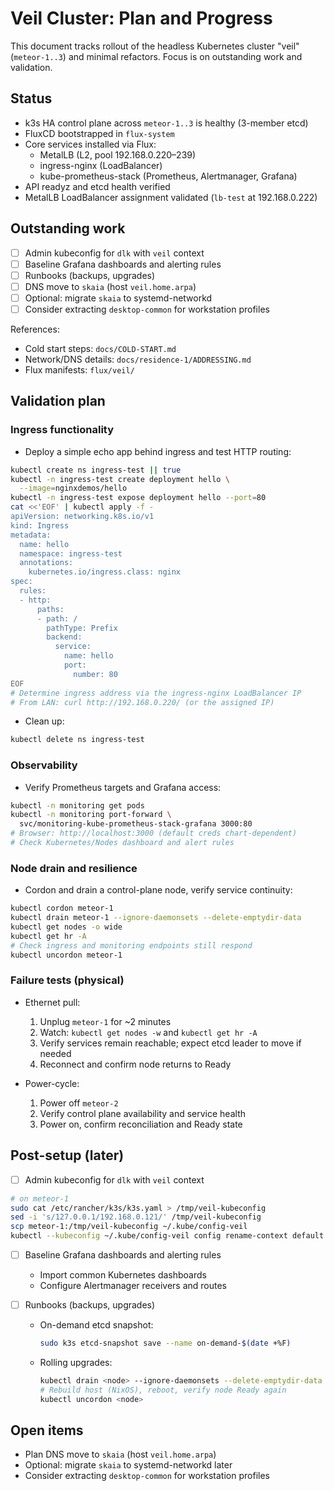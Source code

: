 # Veil Cluster: Plan and Progress

This document tracks rollout of the headless Kubernetes cluster "veil"
(`meteor-1..3`) and minimal refactors. Focus is on outstanding work and
validation.

## Status

- k3s HA control plane across `meteor-1..3` is healthy (3-member etcd)
- FluxCD bootstrapped in `flux-system`
- Core services installed via Flux:
  - MetalLB (L2, pool 192.168.0.220–239)
  - ingress-nginx (LoadBalancer)
  - kube-prometheus-stack (Prometheus, Alertmanager, Grafana)
- API readyz and etcd health verified
- MetalLB LoadBalancer assignment validated (`lb-test` at 192.168.0.222)

## Outstanding work

- [ ] Admin kubeconfig for `dlk` with `veil` context
- [ ] Baseline Grafana dashboards and alerting rules
- [ ] Runbooks (backups, upgrades)
- [ ] DNS move to `skaia` (host `veil.home.arpa`)
- [ ] Optional: migrate `skaia` to systemd-networkd
- [ ] Consider extracting `desktop-common` for workstation profiles

References:

- Cold start steps: `docs/COLD-START.md`
- Network/DNS details: `docs/residence-1/ADDRESSING.md`
- Flux manifests: `flux/veil/`

## Validation plan

### Ingress functionality

- Deploy a simple echo app behind ingress and test HTTP routing:

```bash
kubectl create ns ingress-test || true
kubectl -n ingress-test create deployment hello \
  --image=nginxdemos/hello
kubectl -n ingress-test expose deployment hello --port=80
cat <<'EOF' | kubectl apply -f -
apiVersion: networking.k8s.io/v1
kind: Ingress
metadata:
  name: hello
  namespace: ingress-test
  annotations:
    kubernetes.io/ingress.class: nginx
spec:
  rules:
  - http:
      paths:
      - path: /
        pathType: Prefix
        backend:
          service:
            name: hello
            port:
              number: 80
EOF
# Determine ingress address via the ingress-nginx LoadBalancer IP
# From LAN: curl http://192.168.0.220/ (or the assigned IP)
```

- Clean up:

```bash
kubectl delete ns ingress-test
```

### Observability

- Verify Prometheus targets and Grafana access:

```bash
kubectl -n monitoring get pods
kubectl -n monitoring port-forward \
  svc/monitoring-kube-prometheus-stack-grafana 3000:80
# Browser: http://localhost:3000 (default creds chart-dependent)
# Check Kubernetes/Nodes dashboard and alert rules
```

### Node drain and resilience

- Cordon and drain a control-plane node, verify service continuity:

```bash
kubectl cordon meteor-1
kubectl drain meteor-1 --ignore-daemonsets --delete-emptydir-data
kubectl get nodes -o wide
kubectl get hr -A
# Check ingress and monitoring endpoints still respond
kubectl uncordon meteor-1
```

### Failure tests (physical)

- Ethernet pull:
  1. Unplug `meteor-1` for ~2 minutes
  1. Watch: `kubectl get nodes -w` and `kubectl get hr -A`
  1. Verify services remain reachable; expect etcd leader to move if needed
  1. Reconnect and confirm node returns to Ready

- Power-cycle:
  1. Power off `meteor-2`
  1. Verify control plane availability and service health
  1. Power on, confirm reconciliation and Ready state

## Post-setup (later)

- [ ] Admin kubeconfig for `dlk` with `veil` context

```bash
# on meteor-1
sudo cat /etc/rancher/k3s/k3s.yaml > /tmp/veil-kubeconfig
sed -i 's/127.0.0.1/192.168.0.121/' /tmp/veil-kubeconfig
scp meteor-1:/tmp/veil-kubeconfig ~/.kube/config-veil
kubectl --kubeconfig ~/.kube/config-veil config rename-context default veil
```

- [ ] Baseline Grafana dashboards and alerting rules
  - Import common Kubernetes dashboards
  - Configure Alertmanager receivers and routes

- [ ] Runbooks (backups, upgrades)
  - On-demand etcd snapshot:

    ```bash
    sudo k3s etcd-snapshot save --name on-demand-$(date +%F)
    ```

  - Rolling upgrades:

    ```bash
    kubectl drain <node> --ignore-daemonsets --delete-emptydir-data
    # Rebuild host (NixOS), reboot, verify node Ready again
    kubectl uncordon <node>
    ```

## Open items

- Plan DNS move to `skaia` (host `veil.home.arpa`)
- Optional: migrate `skaia` to systemd-networkd later
- Consider extracting `desktop-common` for workstation profiles
